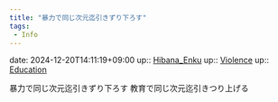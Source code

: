```yaml
---
title: "暴力で同じ次元迄引きずり下ろす"
tags:
 - Info
---
```


date: 2024-12-20T14:11:19+09:00
up:: [Hibana_Enku](Bar/Novel/Nacaria/Hibana_Enku.md)
up:: [Violence](Bar/Novel/Topics/Violence.md)
up:: [Education](Bar/Novel/Topics/Education.md)

暴力で同じ次元迄引きずり下ろす
教育で同じ次元迄引きつり上げる